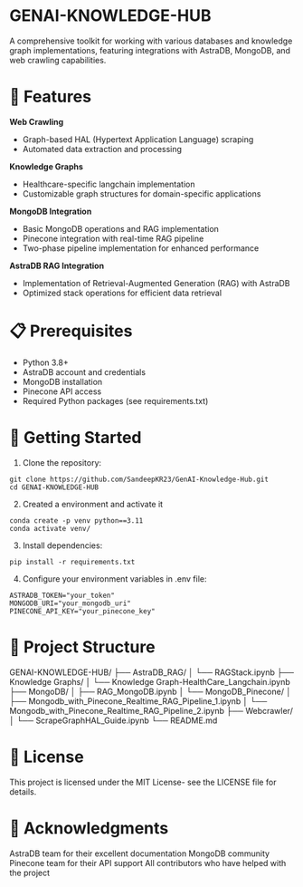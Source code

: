# GENAI-KNOWLEDGE-HUB
A comprehensive toolkit for working with various databases and knowledge graph implementations, featuring integrations with AstraDB, MongoDB, and web crawling capabilities.

# 🌟 Features


**Web Crawling**

- Graph-based HAL (Hypertext Application Language) scraping
- Automated data extraction and processing

**Knowledge Graphs**

- Healthcare-specific langchain implementation
- Customizable graph structures for domain-specific applications


**MongoDB Integration**

- Basic MongoDB operations and RAG implementation
- Pinecone integration with real-time RAG pipeline
- Two-phase pipeline implementation for enhanced performance

**AstraDB RAG Integration**

- Implementation of Retrieval-Augmented Generation (RAG) with AstraDB
- Optimized stack operations for efficient data retrieval


# 📋 Prerequisites

- Python 3.8+
- AstraDB account and credentials
- MongoDB installation
- Pinecone API access
- Required Python packages (see requirements.txt)

# 🚀 Getting Started

1. Clone the repository:
```
git clone https://github.com/SandeepKR23/GenAI-Knowledge-Hub.git
cd GENAI-KNOWLEDGE-HUB
```
2. Created a environment and activate it
```
conda create -p venv python==3.11
conda activate venv/
```

3. Install dependencies:
```
pip install -r requirements.txt
```
4. Configure your environment variables in .env file:
```
ASTRADB_TOKEN="your_token"
MONGODB_URI="your_mongodb_uri"
PINECONE_API_KEY="your_pinecone_key"
```

# 📁 Project Structure

GENAI-KNOWLEDGE-HUB/
├── AstraDB_RAG/
│   └── RAGStack.ipynb
├── Knowledge Graphs/
│   └── Knowledge Graph-HealthCare_Langchain.ipynb
├── MongoDB/
│   ├── RAG_MongoDB.ipynb
│   └── MongoDB_Pinecone/
│       ├── Mongodb_with_Pinecone_Realtime_RAG_Pipeline_1.ipynb
│       └── Mongodb_with_Pinecone_Realtime_RAG_Pipeline_2.ipynb
├── Webcrawler/
│   └── ScrapeGraphHAL_Guide.ipynb
└── README.md

# 📝 License
This project is licensed under the MIT License- see the LICENSE file for details.

# 🙏 Acknowledgments

AstraDB team for their excellent documentation
MongoDB community
Pinecone team for their API support
All contributors who have helped with the project
